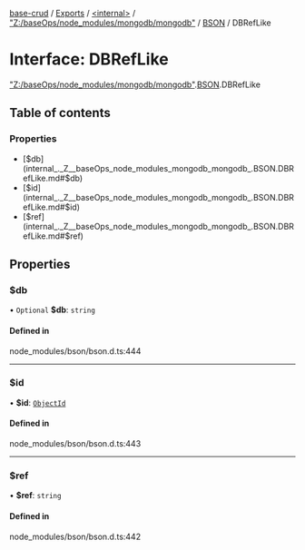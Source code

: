 [base-crud](../README.md) / [Exports](../modules.md) / [\<internal\>](../modules/internal_.md) / ["Z:/baseOps/node\_modules/mongodb/mongodb"](../modules/internal_._Z__baseOps_node_modules_mongodb_mongodb_.md) / [BSON](../modules/internal_._Z__baseOps_node_modules_mongodb_mongodb_.BSON.md) / DBRefLike

# Interface: DBRefLike

["Z:/baseOps/node\_modules/mongodb/mongodb"](../modules/internal_._Z__baseOps_node_modules_mongodb_mongodb_.md).[BSON](../modules/internal_._Z__baseOps_node_modules_mongodb_mongodb_.BSON.md).DBRefLike

## Table of contents

### Properties

- [$db](internal_._Z__baseOps_node_modules_mongodb_mongodb_.BSON.DBRefLike.md#$db)
- [$id](internal_._Z__baseOps_node_modules_mongodb_mongodb_.BSON.DBRefLike.md#$id)
- [$ref](internal_._Z__baseOps_node_modules_mongodb_mongodb_.BSON.DBRefLike.md#$ref)

## Properties

### $db

• `Optional` **$db**: `string`

#### Defined in

node_modules/bson/bson.d.ts:444

___

### $id

• **$id**: [`ObjectId`](../classes/internal_._Z__baseOps_node_modules_mongodb_mongodb_.BSON.ObjectId.md)

#### Defined in

node_modules/bson/bson.d.ts:443

___

### $ref

• **$ref**: `string`

#### Defined in

node_modules/bson/bson.d.ts:442
